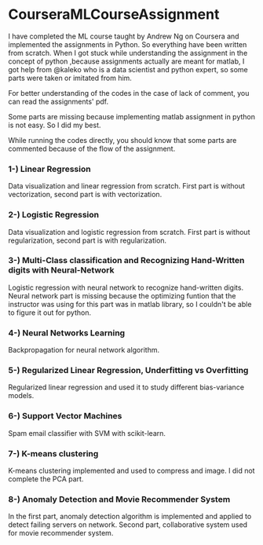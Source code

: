 # CourseraMLCourseAssignment
I have completed the ML course taught by Andrew Ng on Coursera and implemented the assignments in Python. So everything have been written from scratch. When I got stuck while understanding the assignment in the concept of python ,because assignments actually are meant for matlab, I got help from @kaleko who is a data scientist and python expert, so some parts were taken or imitated from him.

For better understanding of the codes in the case of lack of comment, you can read the assignments' pdf.

Some parts are missing because implementing matlab assignment in python is not easy. So I did my best.

While running the codes directly, you should know that some parts are commented because of the flow of the assignment.

### 1-) Linear Regression
Data visualization and linear regression from scratch. 
First part is without vectorization, second part is with vectorization.

### 2-) Logistic Regression
Data visualization and logistic regression from scratch.
First part is without regularization, second part is with regularization.

### 3-) Multi-Class classification and Recognizing Hand-Written digits with Neural-Network
Logistic regression with neural network to recognize hand-written digits.
Neural network part is missing because the optimizing funtion that the instructor was using for this part was in matlab library, so I couldn't be able to figure it out for python.

### 4-) Neural Networks Learning
Backpropagation for neural network algorithm.

### 5-) Regularized Linear Regression, Underfitting vs Overfitting
Regularized linear regression and used it to study different bias-variance models.

### 6-) Support Vector Machines
Spam email classifier with SVM with scikit-learn.

### 7-) K-means clustering 
K-means clustering implemented and used to compress and image.
I did not complete the PCA part.

### 8-) Anomaly Detection and Movie Recommender System
In the first part, anomaly detection algorithm is implemented and applied to detect failing servers on network.
Second part, collaborative system used for movie recommender system.
